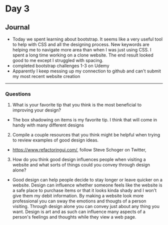 # Day 3
## Journal
- Today we spent learning about bootstrap. It seems like a very useful tool to help with CSS and all the designing process. New keywords are helping me to navigate more area than when I was just using CSS. I spent a long time working on a clone website. The end result looked good to me except I struggled with spacing.
- completed bootstrap challenges 1-3 on Udemy
- Apparently I keep messing up my connection to github and can't submit my most recent website creation 
-----
### Questions

1. What is your favorite tip that you think is the most beneficial to improving your design?
- The box shadowing on items is my favorite tip. I think that will come in handy with many different designs
2. Compile a couple resources that you think might be helpful when trying to review examples of good design ideas.
- https://www.refactoringui.com/, follow Steve Schoger on Twitter, 
3. How do you think good design influences people when visiting a website and what sorts of things could you convey through design alone?
- Good design can help people decide to stay longer or leave quicker on a website. Design can influence whether someone feels like the website is a safe place to purchase items or that it looks kinda shady and I won't give them my debit information. By making a website look more professional you can sway the emotions and thougts of a person visiting. Through design alone you can convey just about any thing you want. Design is art and as such can influence many aspects of a person's feelings and thoughts while they view a web page. 